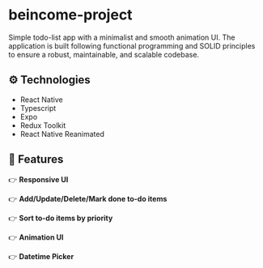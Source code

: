 # beincome-project

Simple todo-list app with a minimalist and smooth animation UI. The application is built following functional programming and SOLID principles to ensure a robust, maintainable, and scalable codebase.

## ⚙️ Technologies

- React Native
- Typescript
- Expo
- Redux Toolkit
- React Native Reanimated

## 🔋 Features

👉 **Responsive UI**

👉 **Add/Update/Delete/Mark done to-do items**

👉 **Sort to-do items by priority**

👉 **Animation UI**

👉 **Datetime Picker**
